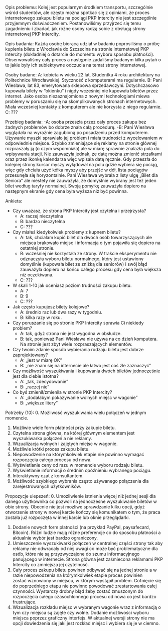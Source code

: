 Opis problemu:
    Kolej jest popularnym środkiem transportu, szczególnie wśród studentów, ale często można spotkać się z opiniami, że proces internetowego zakupu biletu na pociągi PKP Intercity nie jest szczególnie przyjemnym doświadczeniem. Postanowiliśmy przyjrzeć się temu zagadnieniu i zbadać, jak różne osoby radzą sobie z obsługą strony internetowej PKP Intercity.

Opis badania:
    Każdą osobę biorącą udział w badaniu poprosiliśmy o próbę kupienia biletu z Wrocławia do Szczecina na stronie internetowej PKP Intercity (dokładniej o dotarcie do momentu wyboru sposobu płatności). Obserwowaliśmy cały proces a następnie zadaliśmy badanym kilka pytań o to jakie były ich subiektywne odczucia na temat strony internetowej.

Osoby badane:
    A: kobieta w wieku 22 lat. Studentka 4 roku architektury na Politechnice Wrocławskiej. Styczność z komputerami ma regularnie.
    B: Pani Wiesława, lat 83, emerytowana sklepowa sprzedawczyni. Dotychczasowo kupowała bilety w “okienku” i nigdy wcześniej nie kupowała  biletów przez internet. Jako osoba niezaznajomiona z nowymi technologiami miewa problemy w poruszaniu się na skomplikowanych stronach internetowych. Miała wcześniej kontakty z komputerem ale nie korzysta z niego regularnie.
    C: ???

Przebieg badania:
    -A: osoba przeszła przez cały proces zakupu bez żadnych problemów bo dobrze znała całą procedurę. 
    -B: Pani Wiesława wyglądała na wyraźnie zagubioną po posadzeniu przed komputerem. Używanie myszki sprawiało jej problem i miała trudności z wycelowaniem w odpowiednie miejsce. Szybko zmieniające się reklamy na stronie głównej rozpraszały ją (o czym wspomniała) ale w miarę sprawnie znalazła pola do wpisywania stacji. Nie zauważyła jednak, że datę można zmienić strzałkami oraz przez ikonkę kalendarza więc wpisała datę ręcznie. Gdy przeszła do kolejnej strony kursor myszy wylądował na polu gdzie wybiera się pociąg, więc gdy chciała użyć kółka myszy aby przejść w dół, lista pociągów przesunęła się horyzontalnie. Pani Wiesława wybrała z listy ulgę „Bilet dla Seniora” ale niestety nie zauważyła, że domyślnie wybrany jest też jeden bilet według taryfy normalnej. Swoją pomyłkę zauważyła dopiero na następnym ekranie gdy cena była wyższa niż być powinna.

Ankieta:
- Czy uważasz, że strona PKP Intercity jest czytelna i przejrzysta?
    - A: raczej nieczytelna
    - B: bardzo nieczytelna
    - C: ???
- Czy miałeś kiedykolwiek problemy z kupnem biletu?
    - A: tak, chciałam kupić bilet dla dwóch osób towarzyszących ale miejsca
        brakowało miejsc i informacja o tym pojawiła się dopiero na ostatniej
        stronie.
    - B: wcześniej nie korzystała ze strony. W trakcie eksperymentu 
        nie odznaczyła wyboru biletu normalnego, który jest ustawiony domyślnie
        (kupowała bilet ze zniżką dla seniorów) i swój błąd zauważyła dopiero
        na końcu całego procesu gdy cena była większa niż oczekiwana.
    - C: ???
- W skali 1-10 jak oceniasz poziom trudności zakupu biletu.
    - A: 7
    - B: 9
    - C: ???
- Jak często kupujesz bilety kolejowe?
    - A: średnio raz lub dwa razy w tygodniu.
    - B: kilka razy w roku.
- Czy poruszanie się po stronie PKP Intercity sprawia Ci niekiedy problem?
    - A: tak, gdyż strona nie jest wygodna w obsłudze.
    - B: tak, ponieważ Pani Wiesława nie używa na co dzień komputera. Na stronie jest zbyt wiele rozpraszających elementów.
- Czy twoim zdanie sposób wybierania rodzaju biletu jest dobrze zaprojektowany?
    - A: „jest w miarę OK”
    - B: „nie znam się na internecie ale łatwo jest coś źle zaznaczyć”
- Czy możliwość wyszukiwania i kupowania dwóch biletów jednocześnie jest dla ciebie istotna?
    - A: „tak, zdecydowanie”
    - B: „raczej nie”
- Co byś zmienił/zmieniła w stronie PKP Intercity?
    - A: „dodałabym pokazywanie wolnych miejsc w wagonie”
    - B: „większe litery”

Potrzeby (10): 
0. Możliwość wyszukiwania wielu połączeń w jednym momencie.
1. Możliwie wiele form płatności przy zakupie biletu.
2. Czytelna strona główna, na której głównym elementem jest wyszukiwarka połączeń a nie reklamy.
3. Wizualizacja wolnych i zajętych miejsc w wagonie.
4. Możliwie krótki proces zakupu biletu.
5. Niepowodzenie na którymkolwiek etapie nie powinno wymagać rozpoczęcia całego procesu od nowa.
6. Wyświetlanie ceny od razu w momencie wyboru rodzaju biletu.
7. Wyświetlanie informacji o średnim opóźnieniu wybranego pociągu.
8. Interaktywny czat z konsultantem.
9. Możliwość szybkiego wybrania często używanego połączenia dla zarejestrowanych użytkowników.

Propozycje ulepszeń:
0. Umożliwienie istnienia więcej niż jednej sesji dla danego użytkownika co pozwoli na jednoczesne wyszukiwanie biletów w obie strony. Obecnie nie jest możliwe sprawdzanie kilku opcji, gdyż otworzenie strony w nowej karcie kończy się komunikatem o tym, że praca została już rozpoczęta w innej karcie lub oknie przeglądarki.
1. Dodanie nowych form płatności (na przykład PayPal, paysafecard, Bitcoin). Różni ludzie mają różne preferencje co do sposobu płatności a aktualnie wybór jest bardzo ograniczony.
2. Umieszczenie wyszukiwarki połączeń w centralnej części strony tak aby reklamy nie odwracały od niej uwagi co może być problematyczne dla osób, które nie są przyzwyczajone do szumu informacyjnego panującego w internecie. Strona główna jest zaśmiecona reklamami PKP Intercity co zmniejsza jej czytelność.
3. Cały proces zakupu biletu powinen odbywać się na jednej stronie a w razie niepowodzenia na którymkolwiek etapie proces powinien zostać wznowiony w miejscu, w którym wystąpił problem. Cofnięcie się do poprzedniego etapu nie powinno powodować zrestartowania całej czynności. Wystarczy drobny bląd żeby zostać zmuszonym do rozpoczęcia całego czasochłonnego procesu od nowa co jest bardzo frustrujące.
4. Wizualizacja rozkładu miejsc w wybranym wagonie wraz z informacją o tym czy miejsca są zajęte czy wolne. Dodanie możliwości wyboru miejsca poprzez graficzny interfejs. W aktualnej wersji strony nie ma opcji dowiedzenia się jaki jest rozkład miejsc i wybiera się je w ciemno.
